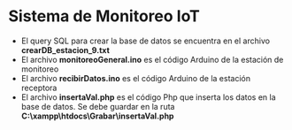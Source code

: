 # Sistema de Monitoreo IoT
- El query SQL para crear la base de datos se encuentra en el archivo **crearDB_estacion_9.txt**  
- El archivo **monitoreoGeneral.ino** es el código Arduino de la estación de monitoreo  
- El archivo **recibirDatos.ino** es el código Arduino de la estación receptora
- El archivo **insertaVal.php** es el código Php que inserta los datos en la base de datos. Se debe guardar en la ruta **C:\xampp\htdocs\Grabar\insertaVal.php**

